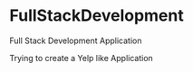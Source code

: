 # FullStackDevelopment
Full Stack Development Application

Trying to create a Yelp like Application
